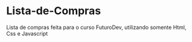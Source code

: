 # Lista-de-Compras

Lista de compras feita para o curso FuturoDev, utilizando somente Html, Css e Javascript
